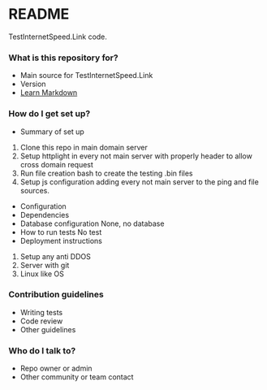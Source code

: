 # README #

TestInternetSpeed.Link code.

### What is this repository for? ###

* Main source for TestInternetSpeed.Link
* Version 
* [Learn Markdown](https://bitbucket.org/tutorials/markdowndemo)

### How do I get set up? ###

* Summary of set up
1. Clone this repo in main domain server
2. Setup httplight in every not main server with properly header to allow cross domain request
3. Run file creation bash to create the testing .bin files
4. Setup js configuration adding every not main server to the ping and file sources. 

* Configuration
* Dependencies
* Database configuration
None, no database
* How to run tests
No test
* Deployment instructions
1. Setup any anti DDOS
2. Server with git
3. Linux like OS

### Contribution guidelines ###

* Writing tests
* Code review
* Other guidelines

### Who do I talk to? ###

* Repo owner or admin
* Other community or team contact
